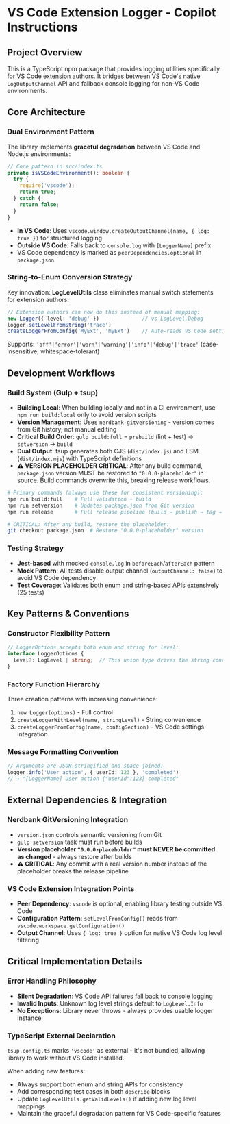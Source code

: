 # VS Code Extension Logger - Copilot Instructions

## Project Overview

This is a TypeScript npm package that provides logging utilities specifically for VS Code extension authors. It bridges between VS Code's native `LogOutputChannel` API and fallback console logging for non-VS Code environments.

## Core Architecture

### Dual Environment Pattern

The library implements **graceful degradation** between VS Code and Node.js environments:

```typescript
// Core pattern in src/index.ts
private isVSCodeEnvironment(): boolean {
  try {
    require('vscode');
    return true;
  } catch {
    return false;
  }
}
```

- **In VS Code**: Uses `vscode.window.createOutputChannel(name, { log: true })` for structured logging
- **Outside VS Code**: Falls back to `console.log` with `[LoggerName]` prefix
- VS Code dependency is marked as `peerDependencies.optional` in `package.json`

### String-to-Enum Conversion Strategy

Key innovation: **LogLevelUtils** class eliminates manual switch statements for extension authors:

```typescript
// Extension authors can now do this instead of manual mapping:
new Logger({ level: 'debug' })              // vs LogLevel.Debug
logger.setLevelFromString('trace')
createLoggerFromConfig('MyExt', 'myExt')    // Auto-reads VS Code settings
```

Supports: `'off'|'error'|'warn'|'warning'|'info'|'debug'|'trace'` (case-insensitive, whitespace-tolerant)

## Development Workflows

### Build System (Gulp + tsup)

- **Building Local**: When building locally and not in a CI environment, use `npm run build:local` only to avoid version scripts
- **Version Management**: Uses `nerdbank-gitversioning` - version comes from Git history, not manual editing
- **Critical Build Order**: `gulp build:full` = `prebuild` (lint + test) → `setversion` → `build`
- **Dual Output**: tsup generates both CJS (`dist/index.js`) and ESM (`dist/index.mjs`) with TypeScript definitions
- **⚠️ VERSION PLACEHOLDER CRITICAL**: After any build command, `package.json` version MUST be restored to `"0.0.0-placeholder"` in source. Build commands overwrite this, breaking release workflows.

```bash
# Primary commands (always use these for consistent versioning):
npm run build:full    # Full validation + build
npm run setversion    # Updates package.json from Git version
npm run release       # Full release pipeline (build → publish → tag → push)

# CRITICAL: After any build, restore the placeholder:
git checkout package.json  # Restore "0.0.0-placeholder" version
```

### Testing Strategy

- **Jest-based** with mocked `console.log` in `beforeEach`/`afterEach` pattern
- **Mock Pattern**: All tests disable output channel (`outputChannel: false`) to avoid VS Code dependency
- **Test Coverage**: Validates both enum and string-based APIs extensively (25 tests)

## Key Patterns & Conventions

### Constructor Flexibility Pattern

```typescript
// LoggerOptions accepts both enum and string for level:
interface LoggerOptions {
  level?: LogLevel | string;  // This union type drives the string conversion logic
}
```

### Factory Function Hierarchy

Three creation patterns with increasing convenience:

1. `new Logger(options)` - Full control
2. `createLoggerWithLevel(name, stringLevel)` - String convenience  
3. `createLoggerFromConfig(name, configSection)` - VS Code settings integration

### Message Formatting Convention

```typescript
// Arguments are JSON.stringified and space-joined:
logger.info('User action', { userId: 123 }, 'completed')
// → "[LoggerName] User action {"userId":123} completed"
```

## External Dependencies & Integration

### Nerdbank GitVersioning Integration

- `version.json` controls semantic versioning from Git
- `gulp setversion` task must run before builds
- **Version placeholder `"0.0.0-placeholder"` must NEVER be committed as changed** - always restore after builds
- **⚠️ CRITICAL**: Any commit with a real version number instead of the placeholder breaks the release pipeline

### VS Code Extension Integration Points

- **Peer Dependency**: `vscode` is optional, enabling library testing outside VS Code
- **Configuration Pattern**: `setLevelFromConfig()` reads from `vscode.workspace.getConfiguration()`
- **Output Channel**: Uses `{ log: true }` option for native VS Code log level filtering

## Critical Implementation Details

### Error Handling Philosophy

- **Silent Degradation**: VS Code API failures fall back to console logging
- **Invalid Inputs**: Unknown log level strings default to `LogLevel.Info`
- **No Exceptions**: Library never throws - always provides usable logger instance

### TypeScript External Declaration

`tsup.config.ts` marks `'vscode'` as external - it's not bundled, allowing library to work without VS Code installed.

When adding new features:

- Always support both enum and string APIs for consistency
- Add corresponding test cases in both `describe` blocks
- Update `LogLevelUtils.getValidLevels()` if adding new log level mappings
- Maintain the graceful degradation pattern for VS Code-specific features
